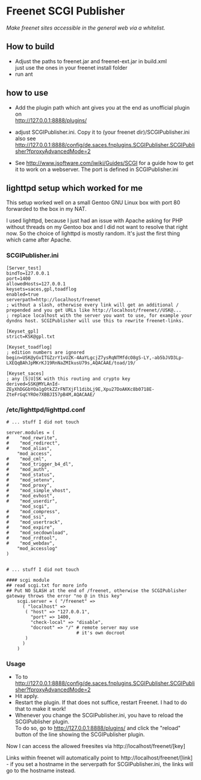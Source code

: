 # Freenet SCGI Publisher

*Make freenet sites accessible in the general web via a whitelist.*

## How to build

- Adjust the paths to freenet.jar and freenet-ext.jar in build.xml  
  just use the ones in your freenet install folder
- run ant

## how to use

- Add the plugin path which ant gives you at the end as unofficial plugin on  
  <http://127.0.0.1:8888/plugins/>

- adjust SCGIPublisher.ini. Copy it to (your freenet dir)/SCGIPublisher.ini  
  also see <http://127.0.0.1:8888/config/de.saces.fnplugins.SCGIPublisher.SCGIPublisher?fproxyAdvancedMode=2>

- See http://www.jsoftware.com/jwiki/Guides/SCGI for a guide how to get it to work on a webserver. 
  The port is defined in SCGIPublisher.ini

## lighttpd setup which worked for me

This setup worked well on a small Gentoo GNU Linux box with port 80 forwarded to the box in my NAT.

I used lighttpd, because I just had an issue with Apache asking for PHP without threads on my Gentoo box and I did not want to resolve that right now. So the choice of lighttpd is 
mostly random. It's just the first thing which came after Apache.

### SCGIPublisher.ini

    [Server_test]
    bindTo=127.0.0.1
    port=1400
    allowedHosts=127.0.0.1
    keysets=saces,gpl,toadflog
    enabled=true
    serverpath=http://localhost/freenet
    ; without a slash, otherwise every link will get an additional / prepended and you get URLs like http://localhost/freenet//USK@...
    ; replace localhost with the server you want to use, for example your dyndns host. SCGIPublisher will use this to rewrite freenet-links.
    
    [Keyset_gpl]  
    strict=KSK@gpl.txt
    
    [Keyset_toadflog]
    ; edition numbers are ignored
    begin=USK@yGvITGZzrY1vUZK-4AaYLgcjZ7ysRqNTMfdcO8gS-LY,-ab5bJVD3Lp-LXEQqBAhJpMKrKJ19RnNaZMIkusU79s,AQACAAE/toad/19/
    
    [Keyset_saces]
    ; any [S|U]SK with this routing and crypto key
    derived=SSK@MYLAnId-ZEyXhDGGbYOa1gOtkZZrFNTXjFl1dibLj9E,Xpu27DoAKKc8b0718E-ZteFrGqCYROe7XBBJI57pB4M,AQACAAE/


### /etc/lighttpd/lighttpd.conf

    # ... stuff I did not touch
    
    server.modules = (
    #    "mod_rewrite",
    #    "mod_redirect",
    #    "mod_alias",
        "mod_access",
    #    "mod_cml",
    #    "mod_trigger_b4_dl",
    #    "mod_auth",
    #    "mod_status",
    #    "mod_setenv",
    #    "mod_proxy",
    #    "mod_simple_vhost",
    #    "mod_evhost",
    #    "mod_userdir",
         "mod_scgi",
    #    "mod_compress",
    #    "mod_ssi",
    #    "mod_usertrack",
    #    "mod_expire",
    #    "mod_secdownload",
    #    "mod_rrdtool",
    #    "mod_webdav",
        "mod_accesslog"
    )
    
    
    # ... stuff I did not touch
    
    #### scgi module
    ## read scgi.txt for more info
    ## Put NO SLASH at the end of /freenet, otherwise the SCGIPublisher gateway throws the error "no @ in this key"
        scgi.server = ( "/freenet" =>
          ( "localhost" =>
           ( "host" => "127.0.0.1",
             "port" => 1400,
             "check-local" => "disable",
             "docroot" => "/" # remote server may use 
                              # it's own docroot
           )
          )
        )


### Usage

- To to http://127.0.0.1:8888/config/de.saces.fnplugins.SCGIPublisher.SCGIPublisher?fproxyAdvancedMode=2
- Hit apply.
- Restart the plugin. If that does not suffice, restart Freenet. I had to do that to make it work!
- Whenever you change the SCGIPublisher.ini, you have to reload the SCGIPublisher plugin.  
  To do so, go to http://127.0.0.1:8888/plugins/ and click the "reload" button of the line showing the SCGIPublisher plugin.

Now I can access the allowed freesites via http://localhost/freenet/[key]

Links within freenet will automatically point to http://localhost/freenet/[link] - if you set a hostname in the serverpath for SCGIPublisher.ini, the links will go to the hostname 
instead.
